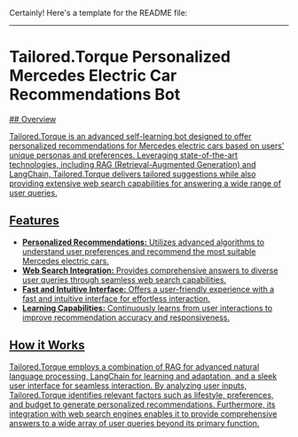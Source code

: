 Certainly! Here's a template for the README file:

---

# Tailored.Torque Personalized Mercedes Electric Car Recommendations Bot

<a href="images/logo.png">
## Overview

Tailored.Torque is an advanced self-learning bot designed to offer personalized recommendations for Mercedes electric cars based on users' unique personas and preferences. Leveraging state-of-the-art technologies, including RAG (Retrieval-Augmented Generation) and LangChain, Tailored.Torque delivers tailored suggestions while also providing extensive web search capabilities for answering a wide range of user queries.

## Features

- **Personalized Recommendations:** Utilizes advanced algorithms to understand user preferences and recommend the most suitable Mercedes electric cars.
- **Web Search Integration:** Provides comprehensive answers to diverse user queries through seamless web search capabilities.
- **Fast and Intuitive Interface:** Offers a user-friendly experience with a fast and intuitive interface for effortless interaction.
- **Learning Capabilities:** Continuously learns from user interactions to improve recommendation accuracy and responsiveness.

## How it Works

Tailored.Torque employs a combination of RAG for advanced natural language processing, LangChain for learning and adaptation, and a sleek user interface for seamless interaction. By analyzing user inputs, Tailored.Torque identifies relevant factors such as lifestyle, preferences, and budget to generate personalized recommendations. Furthermore, its integration with web search engines enables it to provide comprehensive answers to a wide array of user queries beyond its primary function.

